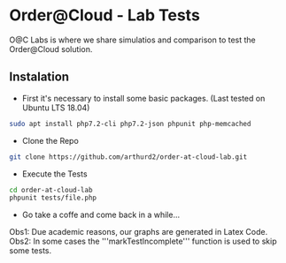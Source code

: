 # Order@Cloud - Lab Tests

O@C Labs is where we share simulatios and comparison to test the Order@Cloud solution.

## Instalation
* First it's necessary to install some basic packages. (Last tested on Ubuntu LTS 18.04) 
```bash
sudo apt install php7.2-cli php7.2-json phpunit php-memcached
```
* Clone the Repo
```bash
git clone https://github.com/arthurd2/order-at-cloud-lab.git
```
* Execute the Tests
```bash
cd order-at-cloud-lab
phpunit tests/file.php
```
* Go take a coffe and come back in a while...

Obs1: Due academic reasons, our graphs are generated in Latex Code.
Obs2: In some cases the  '''markTestIncomplete''' function is used to skip some tests.
 

